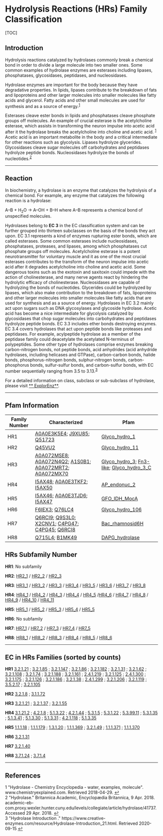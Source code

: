 # Hydrolysis Reactions (HRs) Family Classification

[TOC]

## Introduction

Hydrolysis reactions catalyzed by hydrolases commonly break a chemical bond in order to divide a large molecule into two
smaller ones. Some common examples of hydrolase enzymes are esterases including lipases, phosphatases, glycosidases,
peptidases, and nucleosidases.

Hydrolase enzymes are important for the body because they have degradative properties. In lipids, lipases contribute to
the breakdown of fats and lipoproteins and other larger molecules into smaller molecules like fatty acids and glycerol.
Fatty acids and other small molecules are used for synthesis and as a source of
energy.<sup class="md-footnote"><a href="#dfref-footnote-1" name="ref-footnote-1">1</a></sup>

Esterases cleave ester bonds in lipids and phosphatases cleave phosphate groups off molecules. An example of crucial
esterase is the acetylcholine esterase, which assists in transforming the neuron impulse into acetic acid after it the
hydrolase breaks the acetylcholine into choline and acetic
acid. <sup class="md-footnote"><a href="#dfref-footnote-1" name="ref-footnote-1">1</a></sup> Acetic acid is an important
metabolite in the body and a critical intermediate for other reactions such as glycolysis. Lipases hydrolyze glycerides.
Glycosidases cleave sugar molecules off carbohydrates and peptidases hydrolyze peptide bonds. Nucleosidases hydrolyze
the bonds of nucleotides.<sup class="md-footnote"><a href="#dfref-footnote-2" name="ref-footnote-2">2</a></sup>

---

## Reaction

In biochemistry, a hydrolase is an enzyme that catalyzes the hydrolysis of a chemical bond. For example, any enzyme that
catalyzes the following reaction is a hydrolase:

A–B + H<sub>2</sub>O → A–OH + B–H where A–B represents a chemical bond of unspecified molecules.

Hydrolases belong to **EC 3** in the EC classification system and can be further grouped into thirteen subclasses on the
basis of the bonds they act upon. EC 3.1 represents a kind of enzymes rupturing ester bonds, which are called esterases.
Some common esterases include nucleosidases, phosphatases, proteases, and lipases, among which phosphatases cut
phosphate groups off molecules. Acetylcholine esterase is a potent neurotransmitter for voluntary muscle and it as one
of the most crucial esterases contributes to the transform of the neuron impulse into acetic acid after it degrades
acetylcholine into choline and acetic acid. Some dangerous toxins such as the exotoxin and saxitoxin could impede with
the action of cholinesterase, and many nerve agents react by hindering the hydrolytic efficacy of cholinesterase.
Nucleosidases are capable of hydrolyzing the bonds of nucleotides. Glycerides could be hydrolyzed by lipases, which also
make contribution to the breakdown of fats, lipoproteins and other larger molecules into smaller molecules like fatty
acids that are used for synthesis and as a source of energy. Hydrolases in EC 3.2 mainly act upon sugars such as DNA
glycosylases and glycoside hydrolase. Acetic acid has become a nice intermediate for glycolysis catalyzed by
glycosidases that chop sugar molecules into carbohydrates and peptidases hydrolyze peptide bonds. EC 3.3 includes ether
bonds destroying enzymes. EC 3.4 covers hydrolases that act upon peptide bonds like proteases and peptidases. For
example, acylpeptide hydrolase as a member of the peptidase family could deacetylate the acetylated N-terminus of
polypeptides. Some other type of hydrolases comprise enzymes breaking carbon-nitrogen bonds, not peptide bonds, acid
anhydrides (acid anhydride hydrolases, including helicases and GTPase), carbon-carbon bonds, halide bonds,
phosphorus-nitrogen bonds, sulphur-nitrogen bonds, carbon-phosphorus bonds, sulfur-sulfur bonds, and carbon-sulfur
bonds, with EC number sequentially ranging from 3.5 to
3.13.<sup class="md-footnote"><a href="#dfref-footnote-3" name="ref-footnote-3">3</a></sup>

For a detailed information on class, subclass or sub-subclass of hydrolase, please visit [**
ExplorEnz**](https://www.enzyme-database.org/class.php).

---

## Pfam Information

| Family Number | Characterized                                                | Pfam                                                         |
| ------------- | ------------------------------------------------------------ | ------------------------------------------------------------ |
| HR1           | [A0A0E3K5E4](https://www.uniprot.org/uniprot/A0A0E3K5E4); [J9XU85](https://www.uniprot.org/uniprot/J9XU85); [Q51723](https://www.uniprot.org/uniprot/Q51723) | [Glyco_hydro_1](https://pfam.xfam.org/family/Glyco_hydro_1)  |
| HR2           | [Q45VU2](https://www.uniprot.org/uniprot/Q45VU2)             | [Glyco_hydro_11](https://pfam.xfam.org/family/Glyco_hydro_11) |
| HR3           | [A0A072MSE8](https://www.uniprot.org/uniprot/A0A072MSE8); [A0A072N4Q2](https://www.uniprot.org/uniprot/A0A072N4Q2); [A1S0B1](https://www.uniprot.org/uniprot/A1S0B1); [A0A072MRT2](https://www.uniprot.org/uniprot/A0A072MRT2); [A0A072MX70](https://www.uniprot.org/uniprot/A0A072MX70) | [Glyco_hydro_3](https://pfam.xfam.org/family/Glyco_hydro_3); [Fn3-like](https://pfam.xfam.org/family/Fn3-like); [Glyco_hydro_3_C](https://pfam.xfam.org/family/Glyco_hydro_3_C) |
| HR4           | [I5AX48](https://www.uniprot.org/uniprot/I5AX48); [A0A0E3TKF2](https://www.uniprot.org/uniprot/A0A0E3TKF2); [I5AX50](https://www.uniprot.org/uniprot/I5AX50) | [AP_endonuc_2](https://pfam.xfam.org/family/AP_endonuc_2)    |
| HR5           | [I5AX46](https://www.uniprot.org/uniprot/I5AX46); [A0A0E3TJD6](https://www.uniprot.org/uniprot/A0A0E3TJD6); [I5AX47](https://www.uniprot.org/uniprot/I5AX47) | [GFO_IDH_MocA](https://pfam.xfam.org/family/GFO_IDH_MocA)    |
| HR6           | [F6IEX3](https://www.uniprot.org/uniprot/F6IEX3); [Q76LC4](https://www.uniprot.org/uniprot/Q76LC4) | [Glyco_hydro_106](https://pfam.xfam.org/family/Glyco_hydro_106) |
| HR7           | [Q6RCI9](https://www.uniprot.org/uniprot/Q6RCI9); [Q9S3L0](https://www.uniprot.org/uniprot/Q9S3L0); [X2CNV1](https://www.uniprot.org/uniprot/X2CNV1); [C4PG47](https://www.uniprot.org/uniprot/C4PG47); [C4PG45](https://www.uniprot.org/uniprot/C4PG45); [Q6RCI8](https://www.uniprot.org/uniprot/Q6RCI8) | [Bac_rhamnosid6H](https://pfam.xfam.org/family/Bac_rhamnosid6H) |
| HR8           | [Q715L4](https://www.uniprot.org/uniprot/Q715L4); [B1MK49](https://www.uniprot.org/uniprot/B1MK49) | [DAPG_hydrolase](https://pfam.xfam.org/family/DAPG_hydrolase) |

## HRs Subfamily Number

**HR1**: No subfamily

**HR2**: [HR2_1](../subfamily/HR2_1) / [HR2_2](../subfamily/HR2_2) / [HR2_3](../subfamily/HR2_3)

**HR3**: [HR3_1](../subfamily/HR3_1) / [HR3_2](../subfamily/HR3_2) / [HR3_3](../subfamily/HR3_3)
/ [HR3_4](../subfamily/HR3_4) / [HR3_5](../subfamily/HR3_5) / [HR3_6](../subfamily/HR3_6) / [HR3_7](../subfamily/HR3_7)
/ [HR3_8](../subfamily/HR3_8)

**HR4**: [HR4_1](../subfamily/HR4_1) / [HR4_2](../subfamily/HR4_2) / [HR4_3](../subfamily/HR4_3)
/ [HR4_4](../subfamily/HR4_4) / [HR4_5](../subfamily/HR4_5) /[HR4_6](../subfamily/HR4_6) / [HR4_7](../subfamily/HR4_7)
/ [HR4_8](../subfamily/HR4_8) / [HR4_9](../subfamily/HR4_9) / [HR4_10](../subfamily/HR4_10)
/ [HR4_11](../subfamily/HR4_11)

**HR5**: [HR5_1](../subfamily/HR5_1) / [HR5_2](../subfamily/HR5_2) / [HR5_3](../subfamily/HR5_3)
/ [HR5_4](../subfamily/HR5_4) / [HR5_5](../subfamily/HR5_5)

**HR6**: No subfamily

**HR7**: [HR7_1](../subfamily/HR7_1) / [HR7_2](../subfamily/HR7_2) / [HR7_3](../subfamily/HR7_3)
/ [HR7_4](../subfamily/HR7_4) / [HR7_5](../subfamily/HR7_5)

**HR8**: [HR8_1](../subfamily/HR8_1) / [HR8_2](../subfamily/HR8_2) / [HR8_3](../subfamily/HR8_3)
/ [HR8_4](../subfamily/HR8_4) / [HR8_5](../subfamily/HR8_5) / [HR8_6](../subfamily/HR8_6)

---

## EC in HRs Families (sorted by counts)

**HR1**
[3.2.1.21](https://www.brenda-enzymes.org/enzyme.php?ecno=3.2.1.21)
; [3.2.1.85](https://www.brenda-enzymes.org/enzyme.php?ecno=3.2.1.85)
; [3.2.1.147](https://www.brenda-enzymes.org/enzyme.php?ecno=3.2.1.147)
; [3.2.1.86](https://www.brenda-enzymes.org/enzyme.php?ecno=3.2.1.86)
; [3.2.1.182](https://www.brenda-enzymes.org/enzyme.php?ecno=3.2.1.182)
; [3.2.1.31](https://www.brenda-enzymes.org/enzyme.php?ecno=3.2.1.31)
; [3.2.1.62](https://www.brenda-enzymes.org/enzyme.php?ecno=3.2.1.62)
; [3.2.1.108](https://www.brenda-enzymes.org/enzyme.php?ecno=3.2.1.108)
; [3.2.1.74](https://www.brenda-enzymes.org/enzyme.php?ecno=3.2.1.74)
; [3.2.1.188](https://www.brenda-enzymes.org/enzyme.php?ecno=3.2.1.188)
; [3.2.1.161](https://www.brenda-enzymes.org/enzyme.php?ecno=3.2.1.161)
; [2.4.1.219](https://www.brenda-enzymes.org/enzyme.php?ecno=2.4.1.219)
; [3.2.1.125](https://www.brenda-enzymes.org/enzyme.php?ecno=3.2.1.125)
; [2.4.1.300](https://www.brenda-enzymes.org/enzyme.php?ecno=2.4.1.300)
; [3.2.1.175](https://www.brenda-enzymes.org/enzyme.php?ecno=3.2.1.175)
; [3.2.1.126](https://www.brenda-enzymes.org/enzyme.php?ecno=3.2.1.126)
; [3.2.1.186](https://www.brenda-enzymes.org/enzyme.php?ecno=3.2.1.186)
; [3.2.1.38](https://www.brenda-enzymes.org/enzyme.php?ecno=3.2.1.38)
; [2.4.1.299](https://www.brenda-enzymes.org/enzyme.php?ecno=2.4.1.299)
; [3.2.1.206](https://www.brenda-enzymes.org/enzyme.php?ecno=3.2.1.206)
; [3.2.1.119](https://www.brenda-enzymes.org/enzyme.php?ecno=3.2.1.119)
; [3.5.2.17](https://www.brenda-enzymes.org/enzyme.php?ecno=3.5.2.17)
; [3.2.1.105](https://www.brenda-enzymes.org/enzyme.php?ecno=3.2.1.105)

**HR2**
[3.2.1.8](https://www.brenda-enzymes.org/enzyme.php?ecno=3.2.1.8)
; [3.1.1.72](https://www.brenda-enzymes.org/enzyme.php?ecno=3.1.1.72)

**HR3**
[3.2.1.21](https://www.brenda-enzymes.org/enzyme.php?ecno=3.2.1.21)
; [3.2.1.37](https://www.brenda-enzymes.org/enzyme.php?ecno=3.2.1.37)
; [3.2.1.55](https://www.brenda-enzymes.org/enzyme.php?ecno=3.2.1.55)

**HR4**
[3.1.21.2](https://www.brenda-enzymes.org/enzyme.php?ecno=3.1.21.2)
; [4.2.1.8](https://www.brenda-enzymes.org/enzyme.php?ecno=4.2.1.8)
; [5.1.3.22](https://www.brenda-enzymes.org/enzyme.php?ecno=5.1.3.22)
; [4.2.1.44](https://www.brenda-enzymes.org/enzyme.php?ecno=4.2.1.44)
; [5.3.1.5](https://www.brenda-enzymes.org/enzyme.php?ecno=5.3.1.5)
; [5.3.1.22](https://www.brenda-enzymes.org/enzyme.php?ecno=5.3.1.22)
; [5.3.99.11](https://www.brenda-enzymes.org/enzyme.php?ecno=5.3.99.11)
; [5.3.1.35](https://www.brenda-enzymes.org/enzyme.php?ecno=5.3.1.35)
; [5.1.3.41](https://www.brenda-enzymes.org/enzyme.php?ecno=5.1.3.41)
; [5.1.3.30](https://www.brenda-enzymes.org/enzyme.php?ecno=5.1.3.30)
; [5.1.3.31](https://www.brenda-enzymes.org/enzyme.php?ecno=5.1.3.31)
; [4.2.1.118](https://www.brenda-enzymes.org/enzyme.php?ecno=4.2.1.118)
; [5.1.3.35](https://www.brenda-enzymes.org/enzyme.php?ecno=5.1.3.35)

**HR5**
[1.1.1.18](https://www.brenda-enzymes.org/enzyme.php?ecno=1.1.1.18)
; [1.1.1.179](https://www.brenda-enzymes.org/enzyme.php?ecno=1.1.1.179)
; [1.3.1.20](https://www.brenda-enzymes.org/enzyme.php?ecno=1.3.1.20)
; [1.1.1.369](https://www.brenda-enzymes.org/enzyme.php?ecno=1.1.1.369)
; [3.2.1.49](https://www.brenda-enzymes.org/enzyme.php?ecno=3.2.1.49)
; [1.1.1.371](https://www.brenda-enzymes.org/enzyme.php?ecno=1.1.1.371)
; [1.1.1.370](https://www.brenda-enzymes.org/enzyme.php?ecno=1.1.1.370)

**HR6**
[3.2.1.31](https://www.brenda-enzymes.org/enzyme.php?ecno=3.2.1.31)

**HR7**
[3.2.1.40](https://www.brenda-enzymes.org/enzyme.php?ecno=3.2.1.40)

**HR8**
[3.7.1.24](https://www.brenda-enzymes.org/enzyme.php?ecno=3.7.1.24)
; [3.7.1.4](https://www.brenda-enzymes.org/enzyme.php?ecno=3.7.1.4)

---

## References

<div class="footnote-line"><span class="md-fn-count">1</span> <span>"Hydrolase - Chemistry Encyclopedia - water, examples, molecule". www.chemistryexplained.com. Retrieved 2018-04-29.</span> <a name="dfref-footnote-1" href="#ref-footnote-1" title="back to document" class="reversefootnote">↩</a></div>
<div class="footnote-line"><span class="md-fn-count">2</span> <span> "Hydrolase." Britannica Academic, Encyclopædia Britannica, 9 Apr. 2018. academic-eb-com.proxy.wexler.hunter.cuny.edu/levels/collegiate/article/hydrolase/41737. Accessed 29 Apr. 2018.</span> <a name="dfref-footnote-2" href="#ref-footnote-2" title="back to document" class="reversefootnote">↩</a></div>
<div class="footnote-line"><span class="md-fn-count">3</span> <span> "Hydrolase Introduction
." https://www.creative-enzymes.com/resource/Hydrolase-Introduction_21.html. Retrieved 2020-09-15</span> <a name="dfref-footnote-3" href="#ref-footnote-3" title="back to document" class="reversefootnote">↩</a></div>


